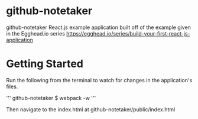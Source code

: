 # github-notetaker
github-notetaker React.js example application built off of the example given in the Egghead.io series https://egghead.io/series/build-your-first-react-js-application

# Getting Started

Run the following from the terminal to watch for changes in the application's files.

'''
github-notetaker $ webpack -w
'''

Then navigate to the index.html at github-notetaker/public/index.html 
